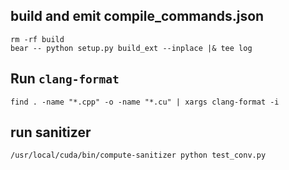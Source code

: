 ## build and emit compile_commands.json

```
rm -rf build
bear -- python setup.py build_ext --inplace |& tee log
```


## Run `clang-format`
```
find . -name "*.cpp" -o -name "*.cu" | xargs clang-format -i
```

## run sanitizer
```
/usr/local/cuda/bin/compute-sanitizer python test_conv.py
```
